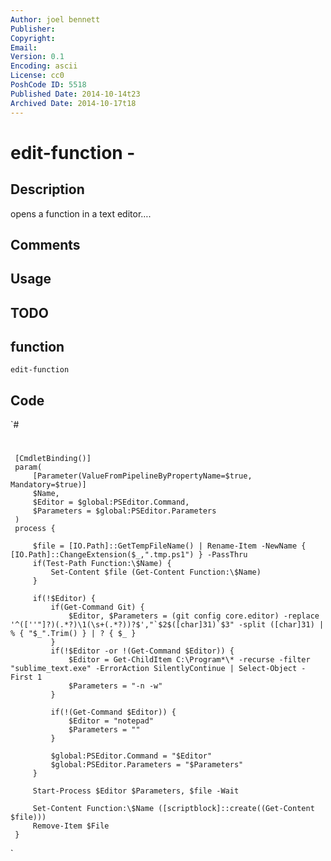 ```yaml
---
Author: joel bennett
Publisher: 
Copyright: 
Email: 
Version: 0.1
Encoding: ascii
License: cc0
PoshCode ID: 5518
Published Date: 2014-10-14t23
Archived Date: 2014-10-17t18
---
```


# edit-function - 

## Description

opens a function in a text editor….

## Comments



## Usage



## TODO



## function

`edit-function`

## Code

`#
 #
     [CmdletBinding()]
     param(
         [Parameter(ValueFromPipelineByPropertyName=$true, Mandatory=$true)]
         $Name,
         $Editor = $global:PSEditor.Command,
         $Parameters = $global:PSEditor.Parameters
     )
     process {
 
         $file = [IO.Path]::GetTempFileName() | Rename-Item -NewName { [IO.Path]::ChangeExtension($_,".tmp.ps1") } -PassThru
         if(Test-Path Function:\$Name) {
             Set-Content $file (Get-Content Function:\$Name)
         }
 
         if(!$Editor) {
             if(Get-Command Git) { 
                 $Editor, $Parameters = (git config core.editor) -replace '^([''"]?)(.*?)\1(\s+(.*?))?$',"`$2$([char]31)`$3" -split ([char]31) | % { "$_".Trim() } | ? { $_ }
             }
             if(!$Editor -or !(Get-Command $Editor)) {
                 $Editor = Get-ChildItem C:\Program*\* -recurse -filter "sublime_text.exe" -ErrorAction SilentlyContinue | Select-Object -First 1
                 $Parameters = "-n -w"
             }
 
             if(!(Get-Command $Editor)) {
                 $Editor = "notepad"
                 $Parameters = ""
             }
 
             $global:PSEditor.Command = "$Editor"
             $global:PSEditor.Parameters = "$Parameters"
         }
 
         Start-Process $Editor $Parameters, $file -Wait
 
         Set-Content Function:\$Name ([scriptblock]::create((Get-Content $file)))
         Remove-Item $File
     }
`

